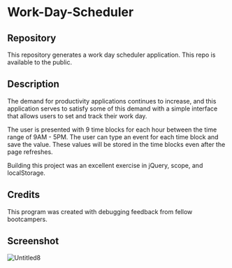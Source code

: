 # Work-Day-Scheduler
 
## Repository 
This repository generates a work day scheduler application. This repo is available to the public.

## Description
The demand for productivity applications continues to increase, and this application serves to satisfy some of this demand with a simple interface that allows users to set and track their work day. 

The user is presented with 9 time blocks for each hour between the time range of 9AM - 5PM. The user can type an event for each time block and save the value. These values will be stored in the time blocks even after the page refreshes. 

Building this project was an excellent exercise in jQuery, scope, and localStorage.

## Credits
This program was created with debugging feedback from fellow bootcampers.

## Screenshot

![Untitled8](https://user-images.githubusercontent.com/63271368/80871305-aa4acf80-8c60-11ea-8107-9c941b2ffc56.png)
